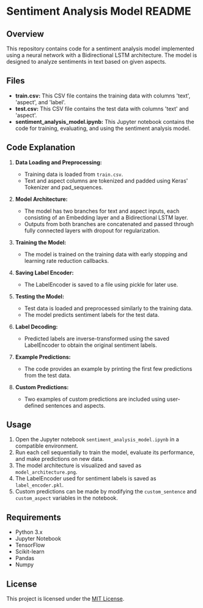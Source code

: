 # Sentiment Analysis Model README

## Overview

This repository contains code for a sentiment analysis model implemented using a neural network with a Bidirectional LSTM architecture. The model is designed to analyze sentiments in text based on given aspects.

## Files

- **train.csv:** This CSV file contains the training data with columns 'text', 'aspect', and 'label'.
- **test.csv:** This CSV file contains the test data with columns 'text' and 'aspect'.
- **sentiment_analysis_model.ipynb:** This Jupyter notebook contains the code for training, evaluating, and using the sentiment analysis model.

## Code Explanation

1. **Data Loading and Preprocessing:**
   - Training data is loaded from `train.csv`.
   - Text and aspect columns are tokenized and padded using Keras' Tokenizer and pad_sequences.

2. **Model Architecture:**
   - The model has two branches for text and aspect inputs, each consisting of an Embedding layer and a Bidirectional LSTM layer.
   - Outputs from both branches are concatenated and passed through fully connected layers with dropout for regularization.

3. **Training the Model:**
   - The model is trained on the training data with early stopping and learning rate reduction callbacks.

4. **Saving Label Encoder:**
   - The LabelEncoder is saved to a file using pickle for later use.

5. **Testing the Model:**
   - Test data is loaded and preprocessed similarly to the training data.
   - The model predicts sentiment labels for the test data.

6. **Label Decoding:**
   - Predicted labels are inverse-transformed using the saved LabelEncoder to obtain the original sentiment labels.

7. **Example Predictions:**
   - The code provides an example by printing the first few predictions from the test data.

8. **Custom Predictions:**
   - Two examples of custom predictions are included using user-defined sentences and aspects.

## Usage

1. Open the Jupyter notebook `sentiment_analysis_model.ipynb` in a compatible environment.
2. Run each cell sequentially to train the model, evaluate its performance, and make predictions on new data.
3. The model architecture is visualized and saved as `model_architecture.png`.
4. The LabelEncoder used for sentiment labels is saved as `label_encoder.pkl`.
5. Custom predictions can be made by modifying the `custom_sentence` and `custom_aspect` variables in the notebook.

## Requirements

- Python 3.x
- Jupyter Notebook
- TensorFlow
- Scikit-learn
- Pandas
- Numpy



## License

This project is licensed under the [MIT License](LICENSE).

